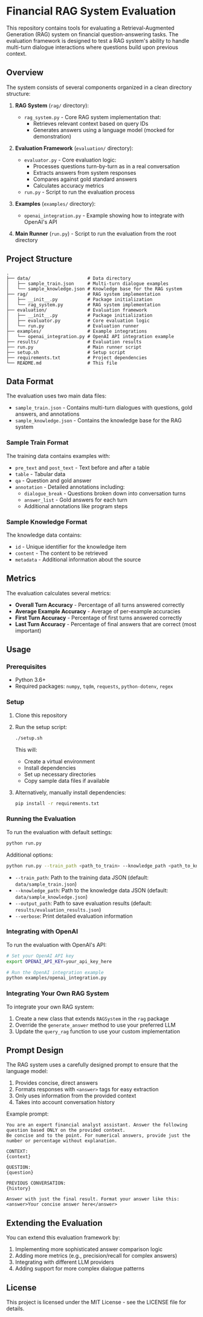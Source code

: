 # Financial RAG System Evaluation

This repository contains tools for evaluating a Retrieval-Augmented Generation (RAG) system on financial question-answering tasks. The evaluation framework is designed to test a RAG system's ability to handle multi-turn dialogue interactions where questions build upon previous context.

## Overview

The system consists of several components organized in a clean directory structure:

1. **RAG System** (`rag/` directory):
   - `rag_system.py` - Core RAG system implementation that:
     - Retrieves relevant context based on query IDs
     - Generates answers using a language model (mocked for demonstration)

2. **Evaluation Framework** (`evaluation/` directory):
   - `evaluator.py` - Core evaluation logic:
     - Processes questions turn-by-turn as in a real conversation
     - Extracts answers from system responses
     - Compares against gold standard answers
     - Calculates accuracy metrics
   - `run.py` - Script to run the evaluation process

3. **Examples** (`examples/` directory):
   - `openai_integration.py` - Example showing how to integrate with OpenAI's API

4. **Main Runner** (`run.py`) - Script to run the evaluation from the root directory

## Project Structure

```
.
├── data/                     # Data directory
│   ├── sample_train.json     # Multi-turn dialogue examples
│   └── sample_knowledge.json # Knowledge base for the RAG system
├── rag/                      # RAG system implementation
│   ├── __init__.py           # Package initialization
│   └── rag_system.py         # RAG system implementation
├── evaluation/               # Evaluation framework
│   ├── __init__.py           # Package initialization
│   ├── evaluator.py          # Core evaluation logic
│   └── run.py                # Evaluation runner
├── examples/                 # Example integrations
│   └── openai_integration.py # OpenAI API integration example
├── results/                  # Evaluation results
├── run.py                    # Main runner script
├── setup.sh                  # Setup script
├── requirements.txt          # Project dependencies
└── README.md                 # This file
```

## Data Format

The evaluation uses two main data files:

- `sample_train.json` - Contains multi-turn dialogues with questions, gold answers, and annotations
- `sample_knowledge.json` - Contains the knowledge base for the RAG system

### Sample Train Format

The training data contains examples with:
- `pre_text` and `post_text` - Text before and after a table
- `table` - Tabular data
- `qa` - Question and gold answer
- `annotation` - Detailed annotations including:
  - `dialogue_break` - Questions broken down into conversation turns
  - `answer_list` - Gold answers for each turn
  - Additional annotations like program steps

### Sample Knowledge Format

The knowledge data contains:
- `id` - Unique identifier for the knowledge item
- `content` - The content to be retrieved
- `metadata` - Additional information about the source

## Metrics

The evaluation calculates several metrics:

- **Overall Turn Accuracy** - Percentage of all turns answered correctly
- **Average Example Accuracy** - Average of per-example accuracies
- **First Turn Accuracy** - Percentage of first turns answered correctly
- **Last Turn Accuracy** - Percentage of final answers that are correct (most important)

## Usage

### Prerequisites

- Python 3.6+
- Required packages: `numpy`, `tqdm`, `requests`, `python-dotenv`, `regex`

### Setup

1. Clone this repository
2. Run the setup script:
   ```bash
   ./setup.sh
   ```
   This will:
   - Create a virtual environment
   - Install dependencies
   - Set up necessary directories
   - Copy sample data files if available

3. Alternatively, manually install dependencies:
   ```bash
   pip install -r requirements.txt
   ```

### Running the Evaluation

To run the evaluation with default settings:

```bash
python run.py
```

Additional options:

```bash
python run.py --train_path <path_to_train> --knowledge_path <path_to_knowledge> --output_path <path_to_output> --verbose
```

- `--train_path`: Path to the training data JSON (default: `data/sample_train.json`)
- `--knowledge_path`: Path to the knowledge data JSON (default: `data/sample_knowledge.json`)
- `--output_path`: Path to save evaluation results (default: `results/evaluation_results.json`)
- `--verbose`: Print detailed evaluation information

### Integrating with OpenAI

To run the evaluation with OpenAI's API:

```bash
# Set your OpenAI API key
export OPENAI_API_KEY=your_api_key_here

# Run the OpenAI integration example
python examples/openai_integration.py
```

### Integrating Your Own RAG System

To integrate your own RAG system:

1. Create a new class that extends `RAGSystem` in the `rag` package
2. Override the `generate_answer` method to use your preferred LLM
3. Update the `query_rag` function to use your custom implementation

## Prompt Design

The RAG system uses a carefully designed prompt to ensure that the language model:

1. Provides concise, direct answers
2. Formats responses with `<answer>` tags for easy extraction
3. Only uses information from the provided context
4. Takes into account conversation history

Example prompt:

```
You are an expert financial analyst assistant. Answer the following question based ONLY on the provided context.
Be concise and to the point. For numerical answers, provide just the number or percentage without explanation.

CONTEXT:
{context}

QUESTION:
{question}

PREVIOUS CONVERSATION:
{history}

Answer with just the final result. Format your answer like this:
<answer>Your concise answer here</answer>
```

## Extending the Evaluation

You can extend this evaluation framework by:

1. Implementing more sophisticated answer comparison logic
2. Adding more metrics (e.g., precision/recall for complex answers)
3. Integrating with different LLM providers
4. Adding support for more complex dialogue patterns

## License

This project is licensed under the MIT License - see the LICENSE file for details.
